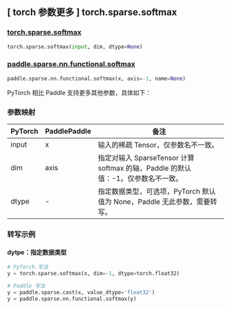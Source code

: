 ## [ torch 参数更多 ] torch.sparse.softmax

### [torch.sparse.softmax](https://pytorch.org/docs/stable/generated/torch.sparse.softmax.html#torch.sparse.softmax)

```python
torch.sparse.softmax(input, dim, dtype=None)
```

### [paddle.sparse.nn.functional.softmax](https://www.paddlepaddle.org.cn/documentation/docs/zh/develop/api/paddle/sparse/nn/functional/softmax_cn.html)

```python
paddle.sparse.nn.functional.softmax(x, axis=-1, name=None)
```

PyTorch 相比 Paddle 支持更多其他参数，具体如下：

### 参数映射

 |PyTorch  | PaddlePaddle |  备注       |
 |--------|  -------------| --------------------------------------------------------------------------------------|
 |input  |x       |  输入的稀疏 Tensor，仅参数名不一致。|
 |dim   |      axis|   指定对输入 SparseTensor 计算 softmax 的轴，Paddle 的默认值：-1。仅参数名不一致。|
 |dtype | -  | 指定数据类型，可选项，PyTorch 默认值为 None，Paddle 无此参数，需要转写。|
### 转写示例
#### dytpe：指定数据类型
```Python
# PyTorch 写法
y = torch.sparse.softmax(x, dim=-1, dtype=torch.float32)

# Paddle 写法
y = paddle.sparse.cast(x, value_dtype='float32')
y = paddle.sparse.nn.functional.softmax(y)
```
